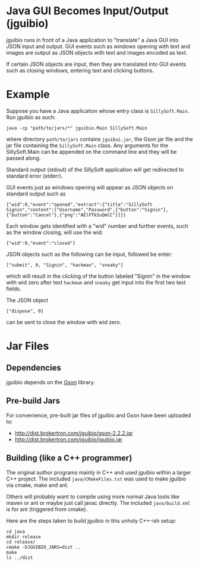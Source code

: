 # Java GUI Becomes Input/Output (jguibio)

jguibio runs in front of a Java application to "translate" a Java GUI into JSON
input and output. GUI events such as windows opening with text and images are
output as JSON objects with text and images encoded as text.

If certain JSON objects are input, then they are translated into GUI events
such as closing windows, entering text and clicking buttons.

Example
=======

Suppose you have a Java application whose entry class is `SillySoft.Main`. Run
jguibio as such:

```
java -cp "path/to/jars/*" jguibio.Main SillySoft.Main
```

where directory `path/to/jars` contains `jguibui.jar`, the Gson jar file and
the jar file containing the `SillySoft.Main` class. Any arguments for the
SillySoft.Main can be appended on the command line and they will be passed
along.

Standard output (stdout) of the SillySoft application will get redirected to
standard error (stderr).

GUI events just as windows opening will appear as JSON objects on standard
output such as

```
{"wid":0,"event":"opened","extract":{"title":"SillySoft Signin","content":["Username","Password",{"button":"Signin"},{"button":"Cancel"},{"png":"AElFTkSuQmCC"}]}}
```

Each window gets identified with a "wid" number and further events, such as the
window closing, will use the wid:

```
{"wid":0,"event":"closed"}
```

JSON objects such as the following can be input, followed be enter:

```
["submit", 0, "Signin", "hackman", "sneaky"]
```

which will result in the clicking of the button labeled "Signin" in the window
with wid zero after text `hackman` and `sneaky` get input into the first two
text fields.

The JSON object
```
["dispose", 0]
```
can be sent to close the window with wid zero.


Jar Files
=========

Dependencies
------------
jguibio depends on the [Gson](https://en.wikipedia.org/wiki/Gson) library.

Pre-build Jars
--------------
For convenience, pre-built jar files of jguibio and Gson have been uploaded to:

* http://dist.brokertron.com/jguibio/gson-2.2.2.jar
* http://dist.brokertron.com/jguibio/jguibio.jar

Building (like a C++ programmer)
--------------------------------

The original author programs mainly in C++ and used jguibio within a larger C++
project. The included `java/CMakeFiles.txt` was used to make jguibio via cmake,
make and ant.

Others will probably want to compile using more normal Java tools like maven or
ant or maybe just call javac directly. The included `java/build.xml` is for ant
(triggered from cmake).

Here are the steps taken to build jguibio in this unholy C++-ish setup:

```
cd java
mkdir release
cd release/
cmake -DJGUIBIO_JARS=dist ..
make
ls ../dist
```

